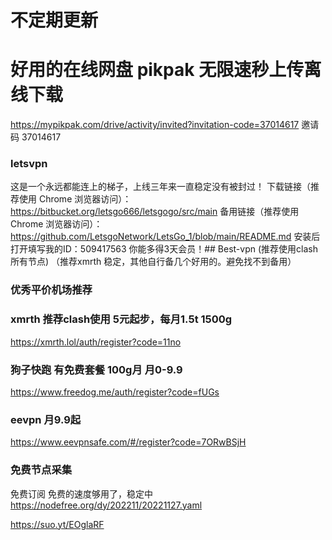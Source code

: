 # 不定期更新

# 好用的在线网盘 pikpak 无限速秒上传离线下载
https://mypikpak.com/drive/activity/invited?invitation-code=37014617
邀请码 37014617

### letsvpn
这是一个永远都能连上的梯子，上线三年来一直稳定没有被封过！
下载链接（推荐使用 Chrome 浏览器访问）：https://bitbucket.org/letsgo666/letsgogo/src/main
备用链接（推荐使用 Chrome 浏览器访问）：https://github.com/LetsgoNetwork/LetsGo_1/blob/main/README.md
安装后打开填写我的ID：509417563  你能多得3天会员！## Best-vpn (推荐使用clash所有节点)
（推荐xmrth 稳定，其他自行备几个好用的。避免找不到备用）
### 优秀平价机场推荐

### xmrth 推荐clash使用 5元起步，每月1.5t 1500g
https://xmrth.lol/auth/register?code=11no

### 狗子快跑 有免费套餐 100g月 月0-9.9
https://www.freedog.me/auth/register?code=fUGs

### eevpn  月9.9起
https://www.eevpnsafe.com/#/register?code=7ORwBSjH

### 免费节点采集
免费订阅
免费的速度够用了，稳定中
https://nodefree.org/dy/202211/20221127.yaml

https://suo.yt/EOglaRF

